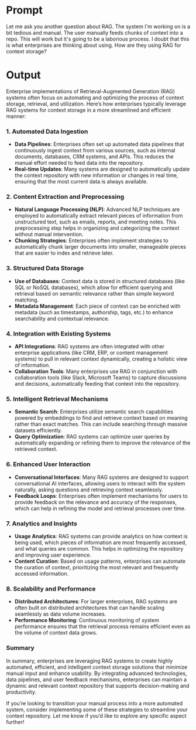 # Prompt

Let me ask you another question about RAG. The system I'm working on is a bit tedious and manual. The user manually feeds chunks of context into a repo. This will work but it's going to be a laborious process. I doubt that this is what enterprises are thinking about using. How are they using RAG for context storage?

# Output

Enterprise implementations of Retrieval-Augmented Generation (RAG) systems often focus on automating and optimizing the process of context storage, retrieval, and utilization. Here’s how enterprises typically leverage RAG systems for context storage in a more streamlined and efficient manner:

### 1. **Automated Data Ingestion**

- **Data Pipelines**: Enterprises often set up automated data pipelines that continuously ingest context from various sources, such as internal documents, databases, CRM systems, and APIs. This reduces the manual effort needed to feed data into the repository.
- **Real-time Updates**: Many systems are designed to automatically update the context repository with new information or changes in real time, ensuring that the most current data is always available.

### 2. **Content Extraction and Preprocessing**

- **Natural Language Processing (NLP)**: Advanced NLP techniques are employed to automatically extract relevant pieces of information from unstructured text, such as emails, reports, and meeting notes. This preprocessing step helps in organizing and categorizing the context without manual intervention.
- **Chunking Strategies**: Enterprises often implement strategies to automatically chunk larger documents into smaller, manageable pieces that are easier to index and retrieve later.

### 3. **Structured Data Storage**

- **Use of Databases**: Context data is stored in structured databases (like SQL or NoSQL databases), which allow for efficient querying and retrieval based on semantic relevance rather than simple keyword matching.
- **Metadata Management**: Each piece of context can be enriched with metadata (such as timestamps, authorship, tags, etc.) to enhance searchability and contextual relevance.

### 4. **Integration with Existing Systems**

- **API Integrations**: RAG systems are often integrated with other enterprise applications (like CRM, ERP, or content management systems) to pull in relevant context dynamically, creating a holistic view of information.
- **Collaboration Tools**: Many enterprises use RAG in conjunction with collaboration tools (like Slack, Microsoft Teams) to capture discussions and decisions, automatically feeding that context into the repository.

### 5. **Intelligent Retrieval Mechanisms**

- **Semantic Search**: Enterprises utilize semantic search capabilities powered by embeddings to find and retrieve context based on meaning rather than exact matches. This can include searching through massive datasets efficiently.
- **Query Optimization**: RAG systems can optimize user queries by automatically expanding or refining them to improve the relevance of the retrieved context.

### 6. **Enhanced User Interaction**

- **Conversational Interfaces**: Many RAG systems are designed to support conversational AI interfaces, allowing users to interact with the system naturally, asking questions and retrieving context seamlessly.
- **Feedback Loops**: Enterprises often implement mechanisms for users to provide feedback on the relevance and accuracy of the responses, which can help in refining the model and retrieval processes over time.

### 7. **Analytics and Insights**

- **Usage Analytics**: RAG systems can provide analytics on how context is being used, which pieces of information are most frequently accessed, and what queries are common. This helps in optimizing the repository and improving user experience.
- **Content Curation**: Based on usage patterns, enterprises can automate the curation of context, prioritizing the most relevant and frequently accessed information.

### 8. **Scalability and Performance**

- **Distributed Architectures**: For larger enterprises, RAG systems are often built on distributed architectures that can handle scaling seamlessly as data volume increases.
- **Performance Monitoring**: Continuous monitoring of system performance ensures that the retrieval process remains efficient even as the volume of context data grows.

### Summary

In summary, enterprises are leveraging RAG systems to create highly automated, efficient, and intelligent context storage solutions that minimize manual input and enhance usability. By integrating advanced technologies, data pipelines, and user feedback mechanisms, enterprises can maintain a dynamic and relevant context repository that supports decision-making and productivity. 

If you’re looking to transition your manual process into a more automated system, consider implementing some of these strategies to streamline your context repository. Let me know if you’d like to explore any specific aspect further!